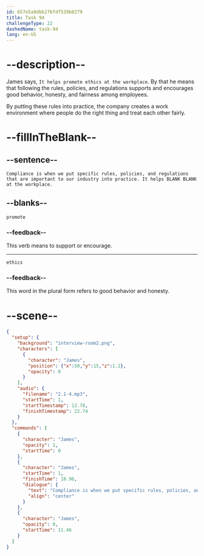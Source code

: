 ```yaml
---
id: 657e5a9dbb276fdf539b8279
title: Task 94
challengeType: 22
dashedName: task-94
lang: en-US
---
```


<!-- (audio) James: Compliance is when we put specific rules, policies, and regulations that are important to our industry into practice. It helps promote ethics at the workplace. -->

# --description--

James says, `It helps promote ethics at the workplace`. By that he means that following the rules, policies, and regulations supports and encourages good behavior, honesty, and fairness among employees.

By putting these rules into practice, the company creates a work environment where people do the right thing and treat each other fairly.

# --fillInTheBlank--

## --sentence--

`Compliance is when we put specific rules, policies, and regulations that are important to our industry into practice. It helps BLANK BLANK at the workplace.`

## --blanks--

`promote`

### --feedback--

This verb means to support or encourage.

---

`ethics`

### --feedback--

This word in the plural form refers to good behavior and honesty.

# --scene--

```json
{
  "setup": {
    "background": "interview-room2.png",
    "characters": [
      {
        "character": "James",
        "position": {"x":50,"y":15,"z":1.2},
        "opacity": 0
      }
    ],
    "audio": {
      "filename": "2.1-4.mp3",
      "startTime": 1,
      "startTimestamp": 12.78,
      "finishTimestamp": 22.74
    }
  },
  "commands": [
    {
      "character": "James",
      "opacity": 1,
      "startTime": 0
    },
    {
      "character": "James",
      "startTime": 1,
      "finishTime": 10.96,
      "dialogue": {
        "text": "Compliance is when we put specific rules, policies, and regulations that are important to our industry into practice. It helps promote ethics at the workplace.",
        "align": "center"
      }
    },
    {
      "character": "James",
      "opacity": 0,
      "startTime": 11.46
    }
  ]
}
```
